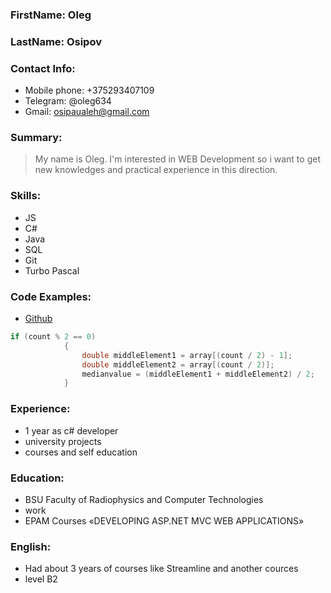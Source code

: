 ### FirstName: Oleg   
### LastName: Osipov

### Contact Info:

- Mobile phone: +375293407109
- Telegram: @oleg634
- Gmail: osipaualeh@gmail.com

### Summary:
> My name is Oleg. I'm interested in WEB Development so i want to get new knowledges and practical experience in this direction. 
### Skills:

- JS
- C#
- Java
- SQL
- Git
- Turbo Pascal

### Code Examples:
- [Github](https://github.com/olegsgit)

```c#
if (count % 2 == 0)
            {
                double middleElement1 = array[(count / 2) - 1];
                double middleElement2 = array[(count / 2)];
                medianvalue = (middleElement1 + middleElement2) / 2;
            }
```

### Experience:
- 1 year as с# developer
- university projects
- courses and self education

### Education:
- BSU Faculty of Radiophysics and Computer Technologies
- work
- EPAM Courses «DEVELOPING ASP.NET MVC WEB APPLICATIONS»

### English:
- Had about 3 years of courses like Streamline and another cources
- level B2
